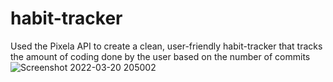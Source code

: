 # habit-tracker
Used the Pixela API to create a clean, user-friendly habit-tracker that tracks the amount of coding done by the user based on the number of commits
![Screenshot 2022-03-20 205002](https://user-images.githubusercontent.com/71668108/159169576-947eb80a-f44e-43a5-b8e6-287ea5db610a.jpg)
